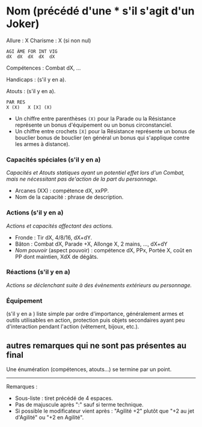 # Nom (précédé d'une * s'il s'agit d'un Joker)

Allure : X
Charisme : X (si non nul)

	AGI	ÂME	FOR	INT	VIG
	dX	dX	dX	dX	dX

Compétences : Combat dX, ...

Handicaps : (s'il y en a).

Atouts : (s'il y en a).

	PAR	RES
	X (X)	X [X] (X)

- Un chiffre entre parenthèses `(X)` pour la Parade ou la Résistance représente un bonus d'équipement ou un bonus circonstanciel.
- Un chiffre entre crochets `[X]` pour la Résistance représente un bonus de bouclier bonus de bouclier (en général un bonus qui s'applique contre les armes à distance).


### Capacités spéciales (s'il y en a)

_Capacités et Atouts statiques ayant un potentiel effet lors d'un Combat, mais ne nécessitant pas de'action de la part du personnage._ 

- Arcanes (XX) : compétence dX, xxPP.
- Nom de la capacité : phrase de description.

### Actions (s'il y en a)

_Actions et capacités affectant des actions._

- Fronde : Tir dX, 4/8/16, dX+dY.
- Bâton : Combat dX, Parade +X, Allonge X, 2 mains, ..., dX+dY
- _Nom pouvoir_ (aspect pouvoir) : compétence dX, PPx, Portée X, coût en PP dont maintien, XdX de dégâts.

### Réactions (s'il y en a)

_Actions se déclenchant suite à des évènements extérieurs au personnage._

### Équipement
(s'il y en a ) liste simple par ordre d'importance, généralement armes et outils utilisables en action, protection puis objets secondaires ayant peu d'interaction pendant l'action (vêtement, bijoux, etc.).

## autres remarques qui ne sont pas présentes au final
Une énumération (compétences, atouts...) se termine par un point.

----

Remarques :

- Sous-liste : tiret précédé de 4 espaces.
- Pas de majuscule après ":" sauf si terme technique.
- Si possible le modificateur vient après : "Agilité +2" plutôt que "+2 au jet d'Agilité" ou "+2 en Agilité".
